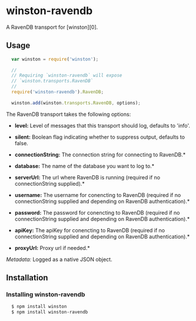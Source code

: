 # winston-ravendb

A RavenDB transport for [winston][0].

## Usage
``` js
  var winston = require('winston');
  
  //
  // Requiring `winston-ravendb` will expose 
  // `winston.transports.RavenDB`
  //
  require('winston-ravendb').RavenDB;
  
  winston.add(winston.transports.RavenDB, options);
```

The RavenDB transport takes the following options:

* __level:__ Level of messages that this transport should log, defaults to 'info'.
* __silent:__ Boolean flag indicating whether to suppress output, defaults to false.

* __connectionString:__ The connection string for connecting to RavenDB.*
* __database:__ The name of the database you want to log to.*
* __serverUrl:__ The url where RavenDB is running (required if no connectionString supplied).*
* __username:__ The username for conencting to RavenDB (required if no connectionString supplied and depending on RavenDB authentication).*
* __password:__ The password for conencting to RavenDB (required if no connectionString supplied and depending on RavenDB authentication).*
* __apiKey:__  The apiKey for conencting to RavenDB (required if no connectionString supplied and depending on RavenDB authentication).*
* __proxyUrl:__ Proxy url if needed.*

*Metadata:* Logged as a native JSON object.

## Installation

### Installing winston-ravendb

``` bash
  $ npm install winston
  $ npm install winston-ravendb
```